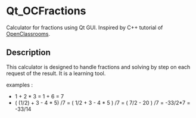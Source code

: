 # Qt_OCFractions
Calculator for fractions using Qt GUI. Inspired by C++ tutorial of [OpenClassrooms](https://openclassrooms.com/courses/programmez-avec-le-langage-c).

## Description
This calculator is designed to handle fractions and solving by step on each request of the result. It is a learning tool.

examples : 
- 1 + 2 * 3 = 1 + 6 = 7 
- ( (1/2) + 3 - 4 * 5) /7 = ( 1/2 + 3 - 4 * 5 ) /7 = ( 7/2 - 20 ) /7 = -33/2*7 = -33/14
